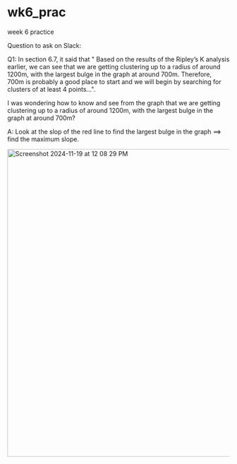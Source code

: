 # wk6_prac
week 6 practice


Question to ask on Slack: 

Q1: In section 6.7, it said that " Based on the results of the Ripley’s K analysis earlier, we can see that we are getting clustering up to a radius of around 1200m, with the largest bulge in the graph at around 700m. Therefore, 700m is probably a good place to start and we will begin by searching for clusters of at least 4 points…". 

I was wondering how to know and see from the graph that we are getting clustering up to a radius of around 1200m, with the largest bulge in the graph at around 700m? 

A: Look at the slop of the red line to find the largest bulge in the graph ==> find the maximum slope. 

<img width="697" alt="Screenshot 2024-11-19 at 12 08 29 PM" src="https://github.com/user-attachments/assets/47ba5cdf-5ad7-4369-b522-2bc20cba487b">

